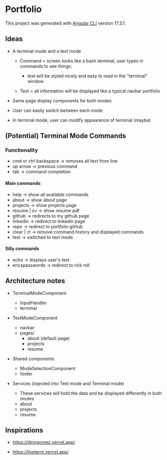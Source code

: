 # Portfolio

This project was generated with [Angular CLI](https://github.com/angular/angular-cli) version 17.3.1.


## Ideas

- A terminal mode and a text mode
    - Command = screen looks like a bash terminal, user types in commands to see things:
        - text will be styled nicely and easy to read in the "terminal" window

    - Text = all information will be displayed like a typical navbar portfolio

- Same page display components for both modes

- User can easily switch between each mode

- In terminal mode, user can modify appearence of terminal (maybe) 

## (Potential) Terminal Mode Commands

### Functionality
- cmd or ctrl backspace -> removes all text from line
- up arrow -> previous command 
- tab -> command completion

#### Main commands
- help -> show all available commands 
- about -> show about page
- projects -> show projects page
- resume | cv -> show resume pdf
- github -> redirects to my github page
- linkedin -> redirect to linkedin page
- repo -> redirect to portfolio github
- clear | cl -> remove command history and displayed commands
- text -> switched to text mode 

#### Silly commands
- echo -> displays user's text
- ericspasswords -> redirect to rick roll

## Architecture notes

- TerminalModeComponent
    - InputHandler
    - terminal

- TextModeComponent
    - navbar 
    - pages/
        - about (default page)
        - projects
        - resume

- Shared components
    - ModeSelectionComponent
    - footer

- Services (injected into Text mode and Terminal mode)
    - These services will hold the data and be displayed differently in both modes
    - about
    - projects
    - resume
    


## Inspirations

- https://dinogomez.vercel.app/

- https://liveterm.vercel.app/

